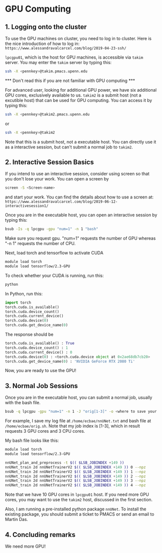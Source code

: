 
# GPU Computing


## 1. Logging onto the cluster

To use the GPU machines on cluster, you need to log in to cluster. Here is the nice introduction of how to log in: `https://www.alessandravalcarcel.com/blog/2019-04-23-ssh/`

`lpcgpu01`, which is the host for GPU machines, is accessible via `takim` server. You may enter the `takim` server by typing this:

```sh
ssh -X <pennkey>@takim.pmacs.upenn.edu
```

*** Don't read this if you are not familiar with GPU computing ***

For advanced user, looking for additional GPU power, we have six additional GPU cores, exclusively available to us. `takim2` is a submit host (not a excutible host) that can be used for GPU computing. You can access it by typing this:

```sh
ssh -X <pennkey>@takim2.pmacs.upenn.edu
```
or
```sh
ssh -X <pennkey>@takim2
```

Note that this is a submit host, not a executable host. You can directly use it as a interactive session, but can't submit a normal job to `takim2`.


## 2. Interactive Session Basics

If you intend to use an interactive session, consider using screen so that you don't lose your work. You can open a screen by

```sh
screen -S <Screen-name>
```

and start your work. You can find the details about how to use a screen at: `https://www.alessandravalcarcel.com/blog/2019-06-12-interactivesession1/`

Once you are in the executable host, you can open an interactive session by typing this:

```sh
bsub -Is -q lpcgpu -gpu "num=1" -n 1 "bash"
```

Make sure you request gpu. "num=1" requests the number of GPU whereas "-n 1" requests the number of CPU.

Next, load torch and tensorflow to activate CUDA

```sh
module load torch
module load tensorflow/2.3-GPU
```

To check whether your CUDA is running, run this:

```sh
python
```

In Python, run this:

```py
import torch
torch.cuda.is_available()
torch.cuda.device_count()
torch.cuda.current_device()
torch.cuda.device(0)
torch.cuda.get_device_name(0)
```

The response should be
```py
torch.cuda.is_available() : True
torch.cuda.device_count() : 1
torch.cuda.current_device() : 0
torch.cuda.device(0) : <torch.cuda.device object at 0x2ae68db7cb20>
torch.cuda.get_device_name(0) : 'NVIDIA GeForce RTX 2080 Ti'
```

Now, you are ready to use the GPU!


## 3. Normal Job Sessions

Once you are in the executable host, you can submit a normal job, usually with the bash file.

```sh
bsub -q lpcgpu -gpu "num=1" -n 1 -J "orig[1-3]" -o <where to save your log file> <location of your bash file>
```
For example, I save my log file at `/home/ecbae/nnUNet.txt` and bash file at `/home/ecbae/orig.sh`. Note that my job index is [1-3], which in result requests 3 GPU cores and 3 CPU cores.

My bash file looks like this:

```sh
module load torch
module load tensorflow/2.3-GPU

nnUNet_plan_and_preprocess -t $(( $LSB_JOBINDEX +149 ))
nnUNet_train 2d nnUNetTrainerV2 $(( $LSB_JOBINDEX +149 )) 0 --npz
nnUNet_train 2d nnUNetTrainerV2 $(( $LSB_JOBINDEX +149 )) 1 --npz
nnUNet_train 2d nnUNetTrainerV2 $(( $LSB_JOBINDEX +149 )) 2 --npz
nnUNet_train 2d nnUNetTrainerV2 $(( $LSB_JOBINDEX +149 )) 3 --npz
nnUNet_train 2d nnUNetTrainerV2 $(( $LSB_JOBINDEX +149 )) 4 --npz
```

Note that we have 10 GPU cores in `lpcgpu01` host. If you need more GPU cores, you may want to use the `takim2` host, discussed in the first section.

Also, I am running a pre-installed python package `nnUNet`. To install the existing package, you should submit a ticket to PMACS or send an email to Martin Das.


## 4. Concluding remarks

We need more GPU!
